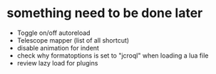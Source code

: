 # something need to be done later 

- Toggle on/off autoreload
- Telescope mapper (list of all shortcut)
- disable animation for indent
- check why formatoptions is set to "jcroql" when loading a lua file
- review lazy load for plugins
